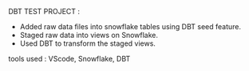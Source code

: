 DBT TEST PROJECT :

- Added raw data files into snowflake tables using DBT seed feature.
- Staged raw data into views on Snowflake.
- Used DBT to transform the staged views.


tools used : VScode, Snowflake, DBT
